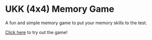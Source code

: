 # UKK (4x4) Memory Game
A fun and simple memory game to put your memory skills to the test.

[Click here](https://abhinav-ram.github.io/ukk-memory-game/) to try out the game!
